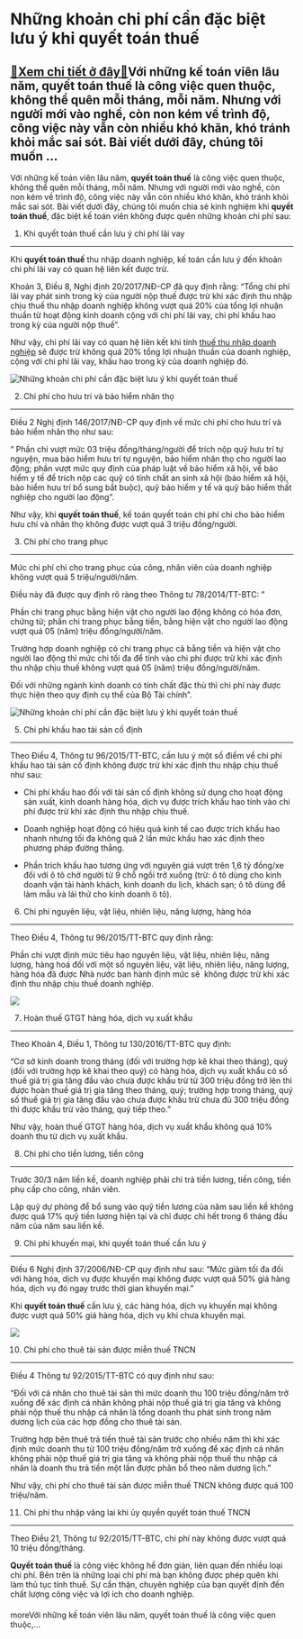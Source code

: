 Những khoản chi phí cần đặc biệt lưu ý khi quyết toán thuế
==========================================================

[:gift:Xem chi tiết ở đây:gift:](https://hddtvn.com/nhung-khoan-chi-phi-can-dac-biet-luu-y-khi-quyet-toan-thue/)Với những kế toán viên lâu năm, quyết toán thuế là công việc quen thuộc, không thể quên mỗi tháng, mỗi năm. Nhưng với người mới vào nghề, còn non kém về trình độ, công việc này vẫn còn nhiều khó khăn, khó tránh khỏi mắc sai sót. Bài viết dưới đây, chúng tôi muốn …
------------------------------------------------------------------------------------------------------------------------------------------------------------------------------------------------------------------------------------------------------------------------

Với những kế toán viên lâu năm, **quyết toán thuế** là công việc quen thuộc, không thể quên mỗi tháng, mỗi năm. Nhưng với người mới vào nghề, còn non kém về trình độ, công việc này vẫn còn nhiều khó khăn, khó tránh khỏi mắc sai sót. Bài viết dưới đây, chúng tôi muốn chia sẻ kinh nghiệm khi **quyết toán thuế**, đặc biệt kế toán viên không được quên những khoản chi phí sau:


1. Khi quyết toán thuế cần lưu ý chi phí lãi vay
------------------------------------------------


Khi **quyết toán thuế** thu nhập doanh nghiệp, kế toán cần lưu ý đến khoản chi phí lãi vay có quan hệ liên kết được trừ.


Khoản 3, Điều 8, Nghị định 20/2017/NĐ-CP đã quy định rằng: “Tổng chi phí lãi vay phát sinh trong kỳ của người nộp thuế được trừ khi xác định thu nhập chịu thuế thu nhập doanh nghiệp không vượt quá 20% của tổng lợi nhuận thuần từ hoạt động kinh doanh cộng với chi phí lãi vay, chi phí khấu hao trong kỳ của người nộp thuế”.


Như vậy, chi phí lãi vay có quan hệ liên kết khi tính [thuế thu nhập doanh nghiệp](#) sẽ được trừ không quá 20% tổng lợi nhuận thuần của doanh nghiệp, cộng với chi phí lãi vay, khấu hao trong kỳ của doanh nghiệp đó.


![Những khoản chi phí cần đặc biệt lưu ý khi quyết toán thuế](https://hddtvn.com/wp-content/uploads/2021/01/cách-tính-thuế-giá-trị-gia-tăng.jpg "Những khoản chi phí cần đặc biệt lưu ý khi quyết toán thuế")


2. Chi phí cho hưu trí và bảo hiểm nhân thọ
-------------------------------------------


Điều 2 Nghị định 146/2017/NĐ-CP quy định về mức chi phí cho hưu trí và bảo hiểm nhân thọ như sau:


“ Phần chi vượt mức 03 triệu đồng/tháng/người để trích nộp quỹ hưu trí tự nguyện, mua bảo hiểm hưu trí tự nguyện, bảo hiểm nhân thọ cho người lao động; phần vượt mức quy định của pháp luật về bảo hiểm xã hội, về bảo hiểm y tế để trích nộp các quỹ có tính chất an sinh xã hội (bảo hiểm xã hội, bảo hiểm hưu trí bổ sung bắt buộc), quỹ bảo hiểm y tế và quỹ bảo hiểm thất nghiệp cho người lao động”.


Như vậy, khi **quyết toán thuế**, kế toán quyết toán chi phí chi cho bảo hiểm hưu chí và nhân thọ không được vượt quá 3 triệu đồng/người.


3. Chi phí cho trang phục
-------------------------


Mức chi phí chi cho trang phục của công, nhân viên của doanh nghiệp không vượt quá 5 triệu/người/năm.


Điều này đã được quy định rõ ràng theo Thông tư 78/2014/TT-BTC: ”


Phần chi trang phục bằng hiện vật cho người lao động không có hóa đơn, chứng từ; phần chi trang phục bằng tiền, bằng hiện vật cho người lao động vượt quá 05 (năm) triệu đồng/người/năm.


Trường hợp doanh nghiệp có chi trang phục cả bằng tiền và hiện vật cho người lao động thì mức chi tối đa để tính vào chi phí được trừ khi xác định thu nhập chịu thuế không vượt quá 05 (năm) triệu đồng/người/năm.


Đối với những ngành kinh doanh có tính chất đặc thù thì chi phí này được thực hiện theo quy định cụ thể của Bộ Tài chính”.


![Những khoản chi phí cần đặc biệt lưu ý khi quyết toán thuế](https://hddtvn.com/wp-content/uploads/2021/01/ke-toan-7.jpg "Những khoản chi phí cần đặc biệt lưu ý khi quyết toán thuế")


5. Chi phí khấu hao tài sản cố định
-----------------------------------


Theo Điều 4, Thông tư 96/2015/TT-BTC, cần lưu ý một số điểm về chi phí khấu hao tài sản cố định không được trừ khi xác định thu nhập chịu thuế như sau:




* Chi phí khấu hao đối với tài sản cố định không sử dụng cho hoạt động sản xuất, kinh doanh hàng hóa, dịch vụ được trích khấu hao tính vào chi phí được trừ khi xác định thu nhập chịu thuế.

* Doanh nghiệp hoạt động có hiệu quả kinh tế cao được trích khấu hao nhanh nhưng tối đa không quá 2 lần mức khấu hao xác định theo phương pháp đường thẳng.

* Phần trích khấu hao tương ứng với nguyên giá vượt trên 1,6 tỷ đồng/xe đối với ô tô chở người từ 9 chỗ ngồi trở xuống (trừ: ô tô dùng cho kinh doanh vận tải hành khách, kinh doanh du lịch, khách sạn; ô tô dùng để làm mẫu và lái thử cho kinh doanh ô tô).



6. Chi phí nguyên liệu, vật liệu, nhiên liệu, năng lượng, hàng hóa
------------------------------------------------------------------


Theo Điều 4, Thông tư 96/2015/TT-BTC quy định rằng:


Phần chi vượt định mức tiêu hao nguyên liệu, vật liệu, nhiên liệu, năng lượng, hàng hoá đối với một số nguyên liệu, vật liệu, nhiên liệu, năng lượng, hàng hóa đã được Nhà nước ban hành định mức sẽ  không được trừ khi xác định thu nhập chịu thuế doanh nghiệp.


![](https://hddtvn.com/wp-content/uploads/2021/01/khoa_hoc_thuc_hanh_ke_toan_thue_tai_binh_duong.jpg)


7. Hoàn thuế GTGT hàng hóa, dịch vụ xuất khẩu
---------------------------------------------


Theo Khoản 4, Điều 1, Thông tư 130/2016/TT-BTC quy định:


“Cơ sở kinh doanh trong tháng (đối với trường hợp kê khai theo tháng), quý (đối với trường hợp kê khai theo quý) có hàng hóa, dịch vụ xuất khẩu có số thuế giá trị gia tăng đầu vào chưa được khấu trừ từ 300 triệu đồng trở lên thì được hoàn thuế giá trị gia tăng theo tháng, quý; trường hợp trong tháng, quý số thuế giá trị gia tăng đầu vào chưa được khấu trừ chưa đủ 300 triệu đồng thì được khấu trừ vào tháng, quý tiếp theo.”


Như vậy, hoàn thuế GTGT hàng hóa, dịch vụ xuất khẩu không quá 10% doanh thu từ dịch vụ xuất khẩu.


8. Chi phí cho tiền lương, tiền công
------------------------------------


Trước 30/3 năm liền kề, doanh nghiệp phải chi trả tiền lương, tiền công, tiền phụ cấp cho công, nhân viên.


Lập quỹ dự phòng để bổ sung vào quỹ tiền lương của năm sau liền kề không được quá 17% quỹ tiền lương hiện tại và chỉ được chi hết trong 6 tháng đầu năm của năm sau liền kề.


9. Chi phí khuyến mại, khi quyết toán thuế cần lưu ý
----------------------------------------------------


Điều 6 Nghị định 37/2006/NĐ-CP quy định như sau: “Mức giảm tối đa đối với hàng hóa, dịch vụ được khuyến mại không được vượt quá 50% giá hàng hóa, dịch vụ đó ngay trước thời gian khuyến mại.”


Khi **quyết toán thuế** cần lưu ý, các hàng hóa, dịch vụ khuyến mại không được vượt quá 50% giá hàng hóa, dịch vụ khi chưa khuyến mại.


![](https://hddtvn.com/wp-content/uploads/2021/01/dich-vu-ke-toan-hcsn-1.jpg)


10. Chi phí cho thuê tài sản được miễn thuế TNCN
------------------------------------------------


Điều 4 Thông tư 92/2015/TT-BTC có quy định như sau:


“Đối với cá nhân cho thuê tài sản thì mức doanh thu 100 triệu đồng/năm trở xuống để xác định cá nhân không phải nộp thuế giá trị gia tăng và không phải nộp thuế thu nhập cá nhân là tổng doanh thu phát sinh trong năm dương lịch của các hợp đồng cho thuê tài sản.


Trường hợp bên thuê trả tiền thuê tài sản trước cho nhiều năm thì khi xác định mức doanh thu từ 100 triệu đồng/năm trở xuống để xác định cá nhân không phải nộp thuế giá trị gia tăng và không phải nộp thuế thu nhập cá nhân là doanh thu trả tiền một lần được phân bổ theo năm dương lịch.”


Như vậy, chi phí cho thuê tài sản được miễn thuế TNCN không được quá 100 triệu/năm.


11. Chi phí thu nhập vãng lai khi ủy quyền quyết toán thuế TNCN
---------------------------------------------------------------


Theo Điều 21, Thông tư 92/2015/TT-BTC, chi phí này không được vượt quá 10 triệu đồng/tháng.


**Quyết toán thuế** là công việc không hề đơn giản, liên quan đến nhiều loại chi phí. Bên trên là những loại chi phí mà bạn không được phép quên khi làm thủ tục tính thuế. Sự cẩn thận, chuyên nghiệp của bạn quyết định đến chất lượng công việc và lợi ích cho doanh nghiệp.


#### 


moreVới những kế toán viên lâu năm, quyết toán thuế là công việc quen thuộc,…

